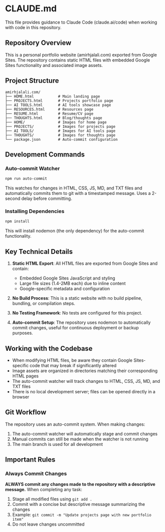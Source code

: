 # CLAUDE.md

This file provides guidance to Claude Code (claude.ai/code) when working with code in this repository.

## Repository Overview

This is a personal portfolio website (amirhjalali.com) exported from Google Sites. The repository contains static HTML files with embedded Google Sites functionality and associated image assets.

## Project Structure

```
amirhjalali.com/
├── HOME.html           # Main landing page
├── PROJECTS.html       # Projects portfolio page
├── AI TOOLS.html       # AI tools showcase page
├── RESOURCES.html      # Resources page
├── RESUME.html         # Resume/CV page
├── THOUGHTS.html       # Blog/thoughts page
├── HOME/               # Images for home page
├── PROJECTS/           # Images for projects page
├── AI TOOLS/           # Images for AI tools page
├── THOUGHTS/           # Images for thoughts page
└── package.json        # Auto-commit configuration
```

## Development Commands

### Auto-commit Watcher
```bash
npm run auto-commit
```
This watches for changes in HTML, CSS, JS, MD, and TXT files and automatically commits them to git with a timestamped message. Uses a 2-second delay before committing.

### Installing Dependencies
```bash
npm install
```
This will install nodemon (the only dependency) for the auto-commit functionality.

## Key Technical Details

1. **Static HTML Export**: All HTML files are exported from Google Sites and contain:
   - Embedded Google Sites JavaScript and styling
   - Large file sizes (1.4-2MB each) due to inline content
   - Google-specific metadata and configuration

2. **No Build Process**: This is a static website with no build pipeline, bundling, or compilation steps.

3. **No Testing Framework**: No tests are configured for this project.

4. **Auto-commit Setup**: The repository uses nodemon to automatically commit changes, useful for continuous deployment or backup purposes.

## Working with the Codebase

- When modifying HTML files, be aware they contain Google Sites-specific code that may break if significantly altered
- Image assets are organized in directories matching their corresponding HTML pages
- The auto-commit watcher will track changes to HTML, CSS, JS, MD, and TXT files
- There is no local development server; files can be opened directly in a browser

## Git Workflow

The repository uses an auto-commit system. When making changes:
1. The auto-commit watcher will automatically stage and commit changes
2. Manual commits can still be made when the watcher is not running
3. The main branch is used for all development

## Important Rules

### Always Commit Changes
**ALWAYS commit any changes made to the repository with a descriptive message.** When completing any task:
1. Stage all modified files using `git add .`
2. Commit with a concise but descriptive message summarizing the changes
3. Example: `git commit -m "Update projects page with new portfolio item"`
4. Do not leave changes uncommitted